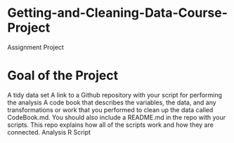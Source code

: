 # Getting-and-Cleaning-Data-Course-Project
Assignment Project

# Goal of the Project
A tidy data set
A link to a Github repository with your script for performing the analysis
A code book that describes the variables, the data, and any transformations or work that you performed to clean up the data called CodeBook.md. You should also include a README.md in the repo with your scripts. This repo explains how all of the scripts work and how they are connected.
Analysis R Script
